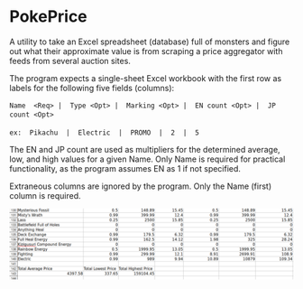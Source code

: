 # PokePrice

A utility to take an Excel spreadsheet (database) full of monsters and figure out what their approximate value 
is from scraping a price aggregator with feeds from several auction sites.

The program expects a single-sheet Excel workbook with the first row as labels for the following five fields (columns):

    Name  <Req> |  Type <Opt> |  Marking <Opt> |  EN count <Opt> |  JP count <Opt>

    ex:  Pikachu  |  Electric  |  PROMO  |  2  |  5

The EN and JP count are used as multipliers for the determined average, low, and high values for a given Name.
Only Name is required for practical functionality, as the program assumes EN as 1 if not specified.

Extraneous columns are ignored by the program.  Only the Name (first) column is required.

<img src="results.png" raw=true alt="PokePrice Results" />
